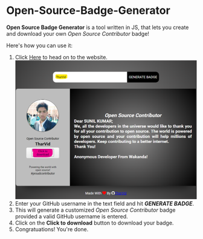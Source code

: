 # Open-Source-Badge-Generator

**Open Source Badge Generator** is a tool written in JS, that lets you create and download your own <i>Open Source Contributor</i> badge!

Here's how you can use it:
1. Click [Here](https://tharvid.github.io/Open-Source-Badge-Generator/) to head on to the website.
	<br>
	![img](images/screenshots/homepage.png)
	<br>
2. Enter your GitHub username in the text field and hit ***GENERATE BADGE***.
3. This will generate a customized _Open Source Contributor_ badge provided a valid GitHub username is entered.
4. Click on the **Click to download** button to download your badge.
5. Congratuations! You're done.
